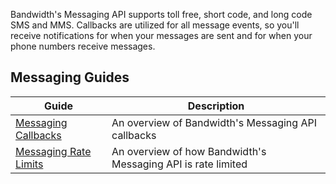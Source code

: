 Bandwidth's Messaging API supports toll free, short code, and long code SMS and MMS. Callbacks are utilized for all message events, so you'll receive notifications for when your messages are sent and for when your phone numbers receive messages.

## Messaging Guides

| Guide | Description |
|--|--|
| [Messaging Callbacks](./guides/MessagingCallbacks.md) | An overview of Bandwidth's Messaging API callbacks |
| [Messaging Rate Limits](./guides/MessagingRateLimits.md) | An overview of how Bandwidth's Messaging API is rate limited |
